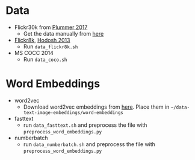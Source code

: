 # Data

* Flickr30k from [Plummer 2017](https://arxiv.org/pdf/1505.04870.pdf)
    - Get the data manually from [here](http://web.engr.illinois.edu/~bplumme2/Flickr30kEntities/) 
* [Flickr8k](http://nlp.cs.illinois.edu/HockenmaierGroup/8k-pictures.html), [Hodosh 2013](http://nlp.cs.illinois.edu/HockenmaierGroup/Framing_Image_Description/KCCA.html)
    - Run `data_flickr8k.sh`
* MS COCC 2014
    - Run `data_coco.sh`


# Word Embeddings

* word2vec
    - Download word2vec embeddings from [here](https://drive.google.com/file/d/0B7XkCwpI5KDYNlNUTTlSS21pQmM/edit?usp=sharing). Place them in `~/data-text-image-embeddings/word-embeddings`
* fasttext
    - run `data_fasttext.sh` and preprocess the file with `preprocess_word_embeddings.py`
* numberbatch
    - run `data_numberbatch.sh` and preprocess the file with `preprocess_word_embeddings.py`
